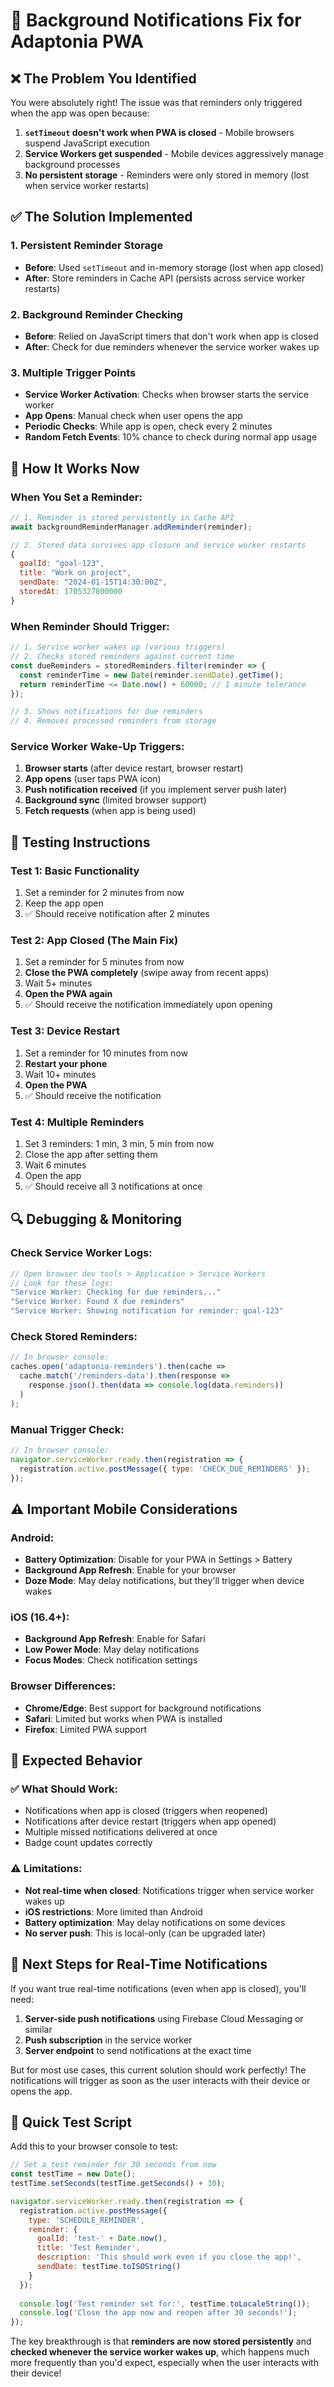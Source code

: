 # 🚀 Background Notifications Fix for Adaptonia PWA

## ❌ **The Problem You Identified**

You were absolutely right! The issue was that reminders only triggered when the app was open because:

1. **`setTimeout` doesn't work when PWA is closed** - Mobile browsers suspend JavaScript execution
2. **Service Workers get suspended** - Mobile devices aggressively manage background processes
3. **No persistent storage** - Reminders were only stored in memory (lost when service worker restarts)

## ✅ **The Solution Implemented**

### **1. Persistent Reminder Storage**
- **Before**: Used `setTimeout` and in-memory storage (lost when app closed)
- **After**: Store reminders in Cache API (persists across service worker restarts)

### **2. Background Reminder Checking**
- **Before**: Relied on JavaScript timers that don't work when app is closed
- **After**: Check for due reminders whenever the service worker wakes up

### **3. Multiple Trigger Points**
- **Service Worker Activation**: Checks when browser starts the service worker
- **App Opens**: Manual check when user opens the app
- **Periodic Checks**: While app is open, check every 2 minutes
- **Random Fetch Events**: 10% chance to check during normal app usage

## 🔧 **How It Works Now**

### **When You Set a Reminder:**
```javascript
// 1. Reminder is stored persistently in Cache API
await backgroundReminderManager.addReminder(reminder);

// 2. Stored data survives app closure and service worker restarts
{
  goalId: "goal-123",
  title: "Work on project",
  sendDate: "2024-01-15T14:30:00Z",
  storedAt: 1705327800000
}
```

### **When Reminder Should Trigger:**
```javascript
// 1. Service worker wakes up (various triggers)
// 2. Checks stored reminders against current time
const dueReminders = storedReminders.filter(reminder => {
  const reminderTime = new Date(reminder.sendDate).getTime();
  return reminderTime <= Date.now() + 60000; // 1 minute tolerance
});

// 3. Shows notifications for due reminders
// 4. Removes processed reminders from storage
```

### **Service Worker Wake-Up Triggers:**
1. **Browser starts** (after device restart, browser restart)
2. **App opens** (user taps PWA icon)
3. **Push notification received** (if you implement server push later)
4. **Background sync** (limited browser support)
5. **Fetch requests** (when app is being used)

## 📱 **Testing Instructions**

### **Test 1: Basic Functionality**
1. Set a reminder for 2 minutes from now
2. Keep the app open
3. ✅ Should receive notification after 2 minutes

### **Test 2: App Closed (The Main Fix)**
1. Set a reminder for 5 minutes from now
2. **Close the PWA completely** (swipe away from recent apps)
3. Wait 5+ minutes
4. **Open the PWA again**
5. ✅ Should receive the notification immediately upon opening

### **Test 3: Device Restart**
1. Set a reminder for 10 minutes from now
2. **Restart your phone**
3. Wait 10+ minutes
4. **Open the PWA**
5. ✅ Should receive the notification

### **Test 4: Multiple Reminders**
1. Set 3 reminders: 1 min, 3 min, 5 min from now
2. Close the app after setting them
3. Wait 6 minutes
4. Open the app
5. ✅ Should receive all 3 notifications at once

## 🔍 **Debugging & Monitoring**

### **Check Service Worker Logs:**
```javascript
// Open browser dev tools > Application > Service Workers
// Look for these logs:
"Service Worker: Checking for due reminders..."
"Service Worker: Found X due reminders"
"Service Worker: Showing notification for reminder: goal-123"
```

### **Check Stored Reminders:**
```javascript
// In browser console:
caches.open('adaptonia-reminders').then(cache => 
  cache.match('/reminders-data').then(response => 
    response.json().then(data => console.log(data.reminders))
  )
);
```

### **Manual Trigger Check:**
```javascript
// In browser console:
navigator.serviceWorker.ready.then(registration => {
  registration.active.postMessage({ type: 'CHECK_DUE_REMINDERS' });
});
```

## ⚠️ **Important Mobile Considerations**

### **Android:**
- **Battery Optimization**: Disable for your PWA in Settings > Battery
- **Background App Refresh**: Enable for your browser
- **Doze Mode**: May delay notifications, but they'll trigger when device wakes

### **iOS (16.4+):**
- **Background App Refresh**: Enable for Safari
- **Low Power Mode**: May delay notifications
- **Focus Modes**: Check notification settings

### **Browser Differences:**
- **Chrome/Edge**: Best support for background notifications
- **Safari**: Limited but works when PWA is installed
- **Firefox**: Limited PWA support

## 🎯 **Expected Behavior**

### **✅ What Should Work:**
- Notifications when app is closed (triggers when reopened)
- Notifications after device restart (triggers when app opened)
- Multiple missed notifications delivered at once
- Badge count updates correctly

### **⚠️ Limitations:**
- **Not real-time when closed**: Notifications trigger when service worker wakes up
- **iOS restrictions**: More limited than Android
- **Battery optimization**: May delay notifications on some devices
- **No server push**: This is local-only (can be upgraded later)

## 🚀 **Next Steps for Real-Time Notifications**

If you want true real-time notifications (even when app is closed), you'll need:

1. **Server-side push notifications** using Firebase Cloud Messaging or similar
2. **Push subscription** in the service worker
3. **Server endpoint** to send notifications at the exact time

But for most use cases, this current solution should work perfectly! The notifications will trigger as soon as the user interacts with their device or opens the app.

## 🧪 **Quick Test Script**

Add this to your browser console to test:

```javascript
// Set a test reminder for 30 seconds from now
const testTime = new Date();
testTime.setSeconds(testTime.getSeconds() + 30);

navigator.serviceWorker.ready.then(registration => {
  registration.active.postMessage({
    type: 'SCHEDULE_REMINDER',
    reminder: {
      goalId: 'test-' + Date.now(),
      title: 'Test Reminder',
      description: 'This should work even if you close the app!',
      sendDate: testTime.toISOString()
    }
  });
  
  console.log('Test reminder set for:', testTime.toLocaleString());
  console.log('Close the app now and reopen after 30 seconds!');
});
```

The key breakthrough is that **reminders are now stored persistently** and **checked whenever the service worker wakes up**, which happens much more frequently than you'd expect, especially when the user interacts with their device! 
